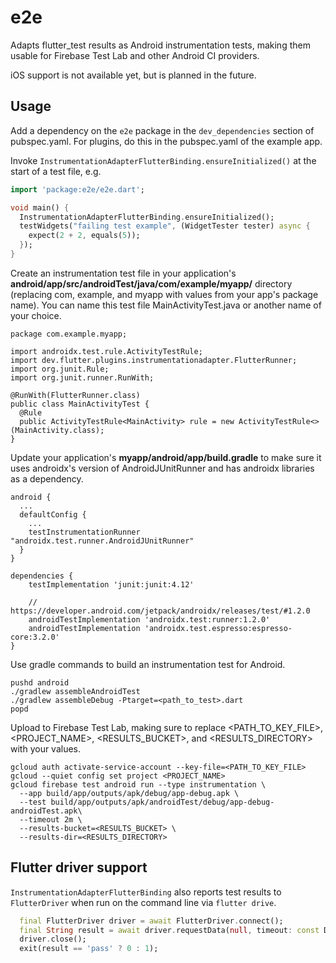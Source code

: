 # e2e

Adapts flutter_test results as Android instrumentation tests, making them usable
for Firebase Test Lab and other Android CI providers.

iOS support is not available yet, but is planned in the future.

## Usage

Add a dependency on the `e2e` package in the
`dev_dependencies` section of pubspec.yaml. For plugins, do this in the
pubspec.yaml of the example app.

Invoke `InstrumentationAdapterFlutterBinding.ensureInitialized()` at the start
of a test file, e.g.

```dart
import 'package:e2e/e2e.dart';

void main() {
  InstrumentationAdapterFlutterBinding.ensureInitialized();
  testWidgets("failing test example", (WidgetTester tester) async {
    expect(2 + 2, equals(5));
  });
}
```

Create an instrumentation test file in your application's
**android/app/src/androidTest/java/com/example/myapp/** directory (replacing
com, example, and myapp with values from your app's package name). You can name
this test file MainActivityTest.java or another name of your choice.

```
package com.example.myapp;

import androidx.test.rule.ActivityTestRule;
import dev.flutter.plugins.instrumentationadapter.FlutterRunner;
import org.junit.Rule;
import org.junit.runner.RunWith;

@RunWith(FlutterRunner.class)
public class MainActivityTest {
  @Rule
  public ActivityTestRule<MainActivity> rule = new ActivityTestRule<>(MainActivity.class);
}
```

Update your application's **myapp/android/app/build.gradle** to make sure it
uses androidx's version of AndroidJUnitRunner and has androidx libraries as a
dependency.

```
android {
  ...
  defaultConfig {
    ...
    testInstrumentationRunner "androidx.test.runner.AndroidJUnitRunner"
  }
}

dependencies {
    testImplementation 'junit:junit:4.12'

    // https://developer.android.com/jetpack/androidx/releases/test/#1.2.0
    androidTestImplementation 'androidx.test:runner:1.2.0'
    androidTestImplementation 'androidx.test.espresso:espresso-core:3.2.0'
}
```

Use gradle commands to build an instrumentation test for Android.

```
pushd android
./gradlew assembleAndroidTest
./gradlew assembleDebug -Ptarget=<path_to_test>.dart
popd
```

Upload to Firebase Test Lab, making sure to replace <PATH_TO_KEY_FILE>,
<PROJECT_NAME>, <RESULTS_BUCKET>, and <RESULTS_DIRECTORY> with your values.

```
gcloud auth activate-service-account --key-file=<PATH_TO_KEY_FILE>
gcloud --quiet config set project <PROJECT_NAME>
gcloud firebase test android run --type instrumentation \
  --app build/app/outputs/apk/debug/app-debug.apk \
  --test build/app/outputs/apk/androidTest/debug/app-debug-androidTest.apk\
  --timeout 2m \
  --results-bucket=<RESULTS_BUCKET> \
  --results-dir=<RESULTS_DIRECTORY>
```

## Flutter driver support

`InstrumentationAdapterFlutterBinding` also reports test results to `FlutterDriver`
when run on the command line via `flutter drive`. 

```dart
  final FlutterDriver driver = await FlutterDriver.connect();
  final String result = await driver.requestData(null, timeout: const Duration(minutes: 1));
  driver.close();
  exit(result == 'pass' ? 0 : 1);
```  
